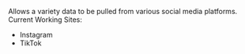 Allows a variety data to be pulled from various social media platforms.
Current Working Sites:
- Instagram
- TikTok
